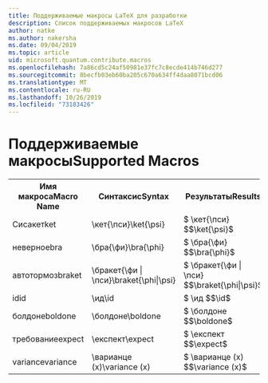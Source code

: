 ```yaml
---
title: Поддерживаемые макросы LaTeX для разработки
description: Список поддерживаемых макросов LaTeX
author: natke
ms.author: nakersha
ms.date: 09/04/2019
ms.topic: article
uid: microsoft.quantum.contribute.macros
ms.openlocfilehash: 7a86cd5c24af50981e37fc7c8ecde414b746d277
ms.sourcegitcommit: 8becfb03eb60ba205c670a634ff4daa8071bcd06
ms.translationtype: MT
ms.contentlocale: ru-RU
ms.lasthandoff: 10/26/2019
ms.locfileid: "73183426"
---
```

# <a name="supported-macros"></a><span data-ttu-id="1de0c-103">Поддерживаемые макросы</span><span class="sxs-lookup"><span data-stu-id="1de0c-103">Supported Macros</span></span>

<table>
<tr><th><span data-ttu-id="1de0c-104">Имя макроса</span><span class="sxs-lookup"><span data-stu-id="1de0c-104">Macro Name</span></span></th><th><span data-ttu-id="1de0c-105">Синтаксис</span><span class="sxs-lookup"><span data-stu-id="1de0c-105">Syntax</span></span></th><th><span data-ttu-id="1de0c-106">Результаты</span><span class="sxs-lookup"><span data-stu-id="1de0c-106">Results</span></span></th></tr>
<tr><td><span data-ttu-id="1de0c-107">Сисакет</span><span class="sxs-lookup"><span data-stu-id="1de0c-107">ket</span></span></td><td><span data-ttu-id="1de0c-108">\кет{\пси}</span><span class="sxs-lookup"><span data-stu-id="1de0c-108">\ket{\psi}</span></span></td><td><span data-ttu-id="1de0c-109">$ \кет{\пси} $</span><span class="sxs-lookup"><span data-stu-id="1de0c-109">$\ket{\psi}$</span></span></td></tr>
<tr><td><span data-ttu-id="1de0c-110">неверное</span><span class="sxs-lookup"><span data-stu-id="1de0c-110">bra</span></span></td><td><span data-ttu-id="1de0c-111">\бра{\фи}</span><span class="sxs-lookup"><span data-stu-id="1de0c-111">\bra{\phi}</span></span></td><td><span data-ttu-id="1de0c-112">$ \бра{\фи} $</span><span class="sxs-lookup"><span data-stu-id="1de0c-112">$\bra{\phi}$</span></span></td></tr>
<tr><td><span data-ttu-id="1de0c-113">автотормоз</span><span class="sxs-lookup"><span data-stu-id="1de0c-113">braket</span></span></td><td><span data-ttu-id="1de0c-114">\бракет{\фи | \пси}</span><span class="sxs-lookup"><span data-stu-id="1de0c-114">\braket{\phi|\psi}</span></span></td><td><span data-ttu-id="1de0c-115">$ \бракет{\фи | \пси} $</span><span class="sxs-lookup"><span data-stu-id="1de0c-115">$\braket{\phi|\psi}$</span></span></td></tr>
<tr><td><span data-ttu-id="1de0c-116">id</span><span class="sxs-lookup"><span data-stu-id="1de0c-116">id</span></span></td><td><span data-ttu-id="1de0c-117">\ид</span><span class="sxs-lookup"><span data-stu-id="1de0c-117">\id</span></span></td><td><span data-ttu-id="1de0c-118">$ \ид $</span><span class="sxs-lookup"><span data-stu-id="1de0c-118">$\id$</span></span></td></tr>
<tr><td><span data-ttu-id="1de0c-119">болдоне</span><span class="sxs-lookup"><span data-stu-id="1de0c-119">boldone</span></span></td><td><span data-ttu-id="1de0c-120">\болдоне</span><span class="sxs-lookup"><span data-stu-id="1de0c-120">\boldone</span></span></td><td><span data-ttu-id="1de0c-121">$ \болдоне $</span><span class="sxs-lookup"><span data-stu-id="1de0c-121">$\boldone$</span></span></td></tr>
<tr><td><span data-ttu-id="1de0c-122">требование</span><span class="sxs-lookup"><span data-stu-id="1de0c-122">expect</span></span></td><td><span data-ttu-id="1de0c-123">\експект</span><span class="sxs-lookup"><span data-stu-id="1de0c-123">\expect</span></span></td><td><span data-ttu-id="1de0c-124">$ \експект $</span><span class="sxs-lookup"><span data-stu-id="1de0c-124">$\expect$</span></span></td></tr>
<tr><td><span data-ttu-id="1de0c-125">variance</span><span class="sxs-lookup"><span data-stu-id="1de0c-125">variance</span></span></td><td><span data-ttu-id="1de0c-126">\варианце (x)</span><span class="sxs-lookup"><span data-stu-id="1de0c-126">\variance (x)</span></span></td><td><span data-ttu-id="1de0c-127">$ \варианце (x) $</span><span class="sxs-lookup"><span data-stu-id="1de0c-127">$\variance (x)$</span></span></td></tr>
</table>